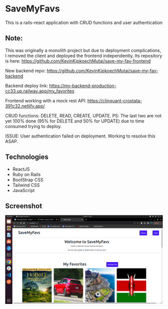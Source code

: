 # SaveMyFavs
This is a rails-react application with CRUD functions and user authentication

## Note:
This was originally a monolith project but due to deployment complications, I removed the client and deployed the frontend independently. Its repository is here: 
https://github.com/KevinKipkoechMutai/save-my-fav-frontend 

New backend repo: 
https://github.com/KevinKipkoechMutai/save-my-fav-backend

Backend deploy link:
https://my-backend-production-cc33.up.railway.app/my_favorites

Frontend working with a mock rest API: 
https://clinquant-crostata-391c32.netlify.app/


CRUD functions: DELETE, READ, CREATE, UPDATE. PS: The last two are not yet 100% done (95% for DELETE and 50% for UPDATE) due to time consumed trying to deploy.

ISSUE: User authentication failed on deployment. Working to resolve this ASAP.

## Technologies
- ReactJS
- Ruby on Rails
- BootStrap CSS
- Tailwind CSS
- JavaScript



## Screenshot

![screenshot](./Screenshot%20from%202022-12-08%2012-05-08.png)


